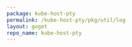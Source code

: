 ```yaml
---
package: kube-host-pty
permalink: /kube-host-pty/pkg/util/log
layout: goget
repo_name: kube-host-pty
---
```

